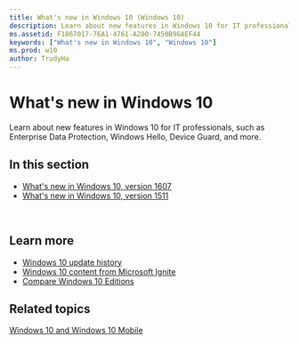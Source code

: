 ```yaml
---
title: What's new in Windows 10 (Windows 10)
description: Learn about new features in Windows 10 for IT professionals, such as Enterprise Data Protection, Microsoft Passport, Device Guard, and more.
ms.assetid: F1867017-76A1-4761-A200-7450B96AEF44
keywords: ["What's new in Windows 10", "Windows 10"]
ms.prod: w10
author: TrudyHa
---
```


# What's new in Windows 10


Learn about new features in Windows 10 for IT professionals, such as Enterprise Data Protection, Windows Hello, Device Guard, and more. 

## In this section

- [What's new in Windows 10, version 1607](whats-new-windows-10-version-1607.md)
- [What's new in Windows 10, version 1511](whats-new-windows-10-version-1511.md)



 

## Learn more

- [Windows 10 update history](https://support.microsoft.com/en-us/help/12387/windows-10-update-history)
- [Windows 10 content from Microsoft Ignite](http://go.microsoft.com/fwlink/p/?LinkId=613210)
- [Compare Windows 10 Editions](http://go.microsoft.com/fwlink/p/?LinkId=690485)

## Related topics


[Windows 10 and Windows 10 Mobile](../index.md)

 

 






